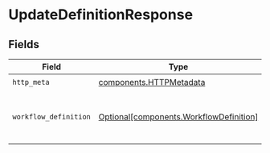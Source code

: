 # UpdateDefinitionResponse


## Fields

| Field                                                                                    | Type                                                                                     | Required                                                                                 | Description                                                                              |
| ---------------------------------------------------------------------------------------- | ---------------------------------------------------------------------------------------- | ---------------------------------------------------------------------------------------- | ---------------------------------------------------------------------------------------- |
| `http_meta`                                                                              | [components.HTTPMetadata](../../models/components/httpmetadata.md)                       | :heavy_check_mark:                                                                       | N/A                                                                                      |
| `workflow_definition`                                                                    | [Optional[components.WorkflowDefinition]](../../models/components/workflowdefinition.md) | :heavy_minus_sign:                                                                       | Success - if the definition is updated successfully                                      |